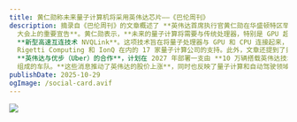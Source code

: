 ```yaml
---
title: 黄仁勋称未来量子计算机将采用英伟达芯片——《巴伦周刊》
description: 摘录自《巴伦周刊》的文章概述了 **英伟达首席执行官黄仁勋在华盛顿特区举行的 GTC
  大会上的重要宣告**。黄仁勋表示，**未来的量子计算将需要与传统处理器，特别是 GPU 超级计算机协同工作**，并宣布了英伟达为此推出的
  **新型高速互连技术 NVQLink**。这项技术旨在将量子处理器与 GPU 和 CPU 连接起来，**协助纠错和校准 AI 算法**，并且已得到包括
  Rigetti Computing 和 IonQ 在内的 17 家量子计算公司的支持。此外，文章还提到了黄仁勋宣布的
  **英伟达与优步（Uber）的合作**，计划在 2027 年部署一支由 **10 万辆搭载英伟达技术的自动驾驶出租车**
  组成的车队。**这些消息推动了英伟达的股价上涨**，同时也反映了量子计算和自动驾驶领域在市场上的火热关注。
publishDate: 2025-10-29
ogImage: /social-card.avif
---
```

![](/assets/images/pintu-fulicat.com-1761717084860.jpg)
